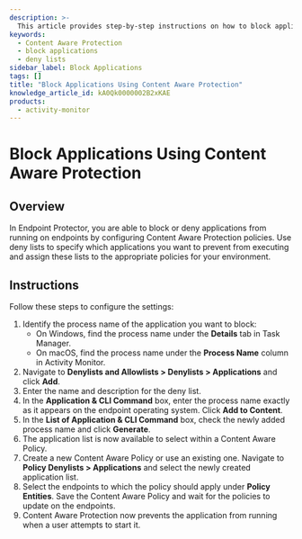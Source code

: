 ```yaml
---
description: >-
  This article provides step-by-step instructions on how to block applications using Content Aware Protection in Endpoint Protector.
keywords:
  - Content Aware Protection
  - block applications
  - deny lists
sidebar_label: Block Applications
tags: []
title: "Block Applications Using Content Aware Protection"
knowledge_article_id: kA0Qk0000002B2xKAE
products:
  - activity-monitor
---
```


# Block Applications Using Content Aware Protection

## Overview

In Endpoint Protector, you are able to block or deny applications from running on endpoints by configuring Content Aware Protection policies. Use deny lists to specify which applications you want to prevent from executing and assign these lists to the appropriate policies for your environment.

## Instructions

Follow these steps to configure the settings:

1. Identify the process name of the application you want to block:
   - On Windows, find the process name under the **Details** tab in Task Manager.
   - On macOS, find the process name under the **Process Name** column in Activity Monitor.
2. Navigate to **Denylists and Allowlists > Denylists > Applications** and click **Add**.
3. Enter the name and description for the deny list.
4. In the **Application & CLI Command** box, enter the process name exactly as it appears on the endpoint operating system. Click **Add to Content**.
5. In the **List of Application & CLI Command** box, check the newly added process name and click **Generate**.
6. The application list is now available to select within a Content Aware Policy.
7. Create a new Content Aware Policy or use an existing one. Navigate to **Policy Denylists > Applications** and select the newly created application list.
8. Select the endpoints to which the policy should apply under **Policy Entities**. Save the Content Aware Policy and wait for the policies to update on the endpoints.
9. Content Aware Protection now prevents the application from running when a user attempts to start it.
